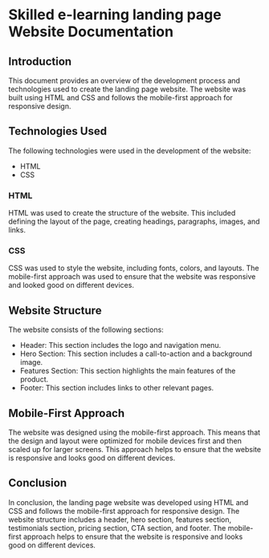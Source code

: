 # Skilled e-learning landing page Website Documentation

## Introduction

This document provides an overview of the development process and technologies used to create the landing page website. The website was built using HTML and CSS and follows the mobile-first approach for responsive design.

## Technologies Used

The following technologies were used in the development of the website:

- HTML
- CSS

### HTML

HTML was used to create the structure of the website. This included defining the layout of the page, creating headings, paragraphs, images, and links.

### CSS

CSS was used to style the website, including fonts, colors, and layouts. The mobile-first approach was used to ensure that the website was responsive and looked good on different devices.

## Website Structure

The website consists of the following sections:

- Header: This section includes the logo and navigation menu.
- Hero Section: This section includes a call-to-action and a background image.
- Features Section: This section highlights the main features of the product.
- Footer: This section includes links to other relevant pages.

## Mobile-First Approach

The website was designed using the mobile-first approach. This means that the design and layout were optimized for mobile devices first and then scaled up for larger screens. This approach helps to ensure that the website is responsive and looks good on different devices.

## Conclusion

In conclusion, the landing page website was developed using HTML and CSS and follows the mobile-first approach for responsive design. The website structure includes a header, hero section, features section, testimonials section, pricing section, CTA section, and footer. The mobile-first approach helps to ensure that the website is responsive and looks good on different devices.
